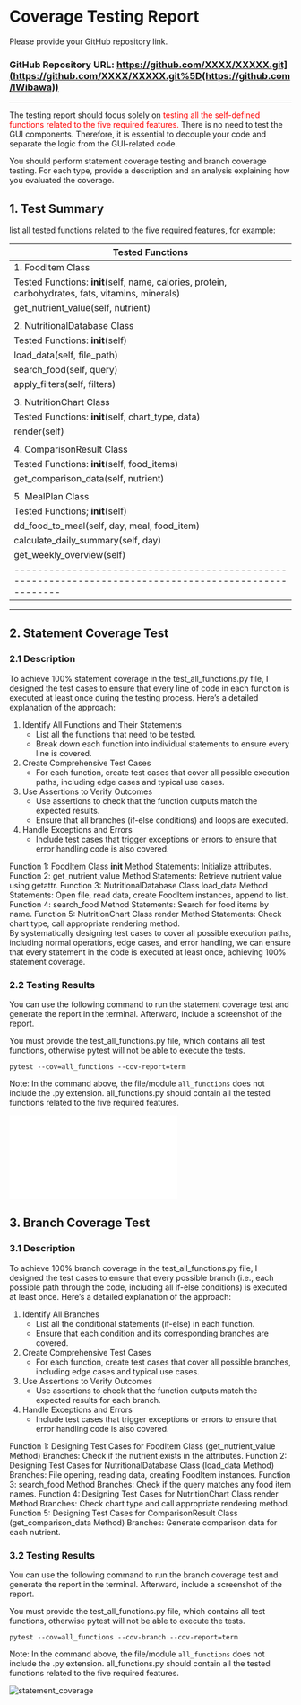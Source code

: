 # Coverage Testing Report

Please provide your GitHub repository link.
### GitHub Repository URL: https://github.com/XXXX/XXXXX.git](https://github.com/XXXX/XXXXX.git%5D(https://github.com/IWibawa))

---

The testing report should focus solely on <span style="color:red"> testing all the self-defined functions related to 
the five required features.</span> There is no need to test the GUI components. Therefore, it is essential to decouple your code and separate the logic from the GUI-related code.

You should perform statement coverage testing and branch coverage testing. For each type, provide a description and an analysis explaining how you evaluated the coverage.

## 1. **Test Summary**
list all tested functions related to the five required features, for example:

| **Tested Functions**                                                                                 |
|------------------------------------------------------------------------------------------------------|
|1. FoodItem Class                                                                                     |
| Tested Functions: __init__(self, name, calories, protein, carbohydrates, fats, vitamins, minerals)   |
|                   get_nutrient_value(self, nutrient)                                                 |
|                                                                                                      |
|2. NutritionalDatabase Class                                                                          |
| Tested Functions:  __init__(self)                                                                    |
|                    load_data(self, file_path)                                                        |
|                    search_food(self, query)                                                          |
|                    apply_filters(self, filters)                                                      |
|                                                                                                      |
| 3. NutritionChart Class                                                                              |
| Tested Functions: __init__(self, chart_type, data)                                                   |
|                    render(self)                                                                      |
|                                                                                                      |
| 4. ComparisonResult Class                                                                            |
| Tested Functions: __init__(self, food_items)                                                         |
|                   get_comparison_data(self, nutrient)                                                |
|                                                                                                      |
|5. MealPlan Class                                                                                     |
| Tested Functions; __init__(self)                                                                     |
|                   dd_food_to_meal(self, day, meal, food_item)                                        |
|                    calculate_daily_summary(self, day)                                                |
|                    get_weekly_overview(self)                                                         |
|------------------------------------------------------------------------------------------------------|

---

## 2. **Statement Coverage Test**

### 2.1 Description

To achieve 100% statement coverage in the test_all_functions.py file, I designed the test cases to ensure that every line of code in each function is executed at least once during the testing process. Here’s a detailed explanation of the approach:

1. Identify All Functions and Their Statements
    - List all the functions that need to be tested.
    - Break down each function into individual statements to ensure every line is covered.
2. Create Comprehensive Test Cases
    - For each function, create test cases that cover all possible execution paths, including edge cases and typical use cases.
3. Use Assertions to Verify Outcomes
    - Use assertions to check that the function outputs match the expected results.
    - Ensure that all branches (if-else conditions) and loops are executed.
4. Handle Exceptions and Errors
    - Include test cases that trigger exceptions or errors to ensure that error handling code is also covered.

Function 1: FoodItem Class __init__ Method
    Statements: Initialize attributes.
Function 2: get_nutrient_value Method
    Statements: Retrieve nutrient value using getattr.
Function 3: NutritionalDatabase Class load_data Method
    Statements: Open file, read data, create FoodItem instances, append to list.
Function 4: search_food Method
    Statements: Search for food items by name.
Function 5: NutritionChart Class render Method
    Statements: Check chart type, call appropriate rendering method.    
By systematically designing test cases to cover all possible execution paths, including normal operations, edge cases, and error handling, we can ensure that every statement in the code is executed at least once, achieving 100% statement coverage.

### 2.2 Testing Results
You can use the following command to run the statement coverage test and generate the report in the terminal. Afterward, include a screenshot of the report. 

You must provide the test_all_functions.py file, which contains all test functions, otherwise pytest will not be able to execute the tests.

```commandline
pytest --cov=all_functions --cov-report=term
```
Note: In the command above, the file/module `all_functions` does not include the .py extension. all_functions.py should contain all the tested functions related to the five required features.

![statement_coverage](./https://github.com/IWibawa/NutriPro/edit/main/Milestone_2/Coverage_Testing_Report.md)

## 3. **Branch Coverage Test**

### 3.1 Description

To achieve 100% branch coverage in the test_all_functions.py file, I designed the test cases to ensure that every possible branch (i.e., each possible path through the code, including all if-else conditions) is executed at least once. Here’s a detailed explanation of the approach:

1. Identify All Branches
    - List all the conditional statements (if-else) in each function.
    - Ensure that each condition and its corresponding branches are covered.
2. Create Comprehensive Test Cases
    - For each function, create test cases that cover all possible branches, including edge cases and typical use cases.
3. Use Assertions to Verify Outcomes
    - Use assertions to check that the function outputs match the expected results for each branch.
4. Handle Exceptions and Errors
    - Include test cases that trigger exceptions or errors to ensure that error handling code is also covered.
  
Function 1: Designing Test Cases for FoodItem Class (get_nutrient_value Method)
    Branches: Check if the nutrient exists in the attributes.
Function 2: Designing Test Cases for NutritionalDatabase Class (load_data Method)
    Branches: File opening, reading data, creating FoodItem instances.
Function 3: search_food Method
    Branches: Check if the query matches any food item names.
Function 4: Designing Test Cases for NutritionChart Class render Method
    Branches: Check chart type and call appropriate rendering method.
Function 5: Designing Test Cases for ComparisonResult Class (get_comparison_data Method)
    Branches: Generate comparison data for each nutrient.
    
### 3.2 Testing Results
You can use the following command to run the branch coverage test and generate the report in the terminal. Afterward, include a screenshot of the report. 

You must provide the test_all_functions.py file, which contains all test functions, otherwise pytest will not be able to execute the tests.

```commandline
pytest --cov=all_functions --cov-branch --cov-report=term
```
Note: In the command above, the file/module `all_functions` does not include the .py extension. all_functions.py should contain all the tested functions related to the five required features.

![statement_coverage](./https://github.com/IWibawa/NutriPro/blob/main/Milestone_2/testing/test%20on%20main/Branch_Test_Results.png?raw=true)
